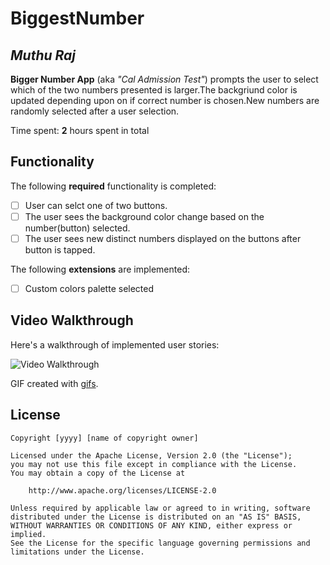# BiggestNumber 

## *Muthu Raj*

**Bigger Number App** (aka *"Cal Admission Test"*) prompts the user to select which of the two numbers presented is larger.The backgriund color is updated depending upon on if correct number is chosen.New numbers are randomly selected after a user selection.

Time spent: **2** hours spent in total

## Functionality 

The following **required** functionality is completed:

* [ ] User can selct one of two buttons.
* [ ] The user sees the background color change based on the number(button) selected.
* [ ] The user sees new distinct numbers displayed on the buttons after button is tapped.

The following **extensions** are implemented:

* [ ] Custom colors palette selected

## Video Walkthrough

Here's a walkthrough of implemented user stories:

<img src='https://j.gifs.com/Y7DVDO.gif' title='Video Walkthrough' width='' alt='Video Walkthrough' />

GIF created with [gifs](https://gifs.com/).

## License

    Copyright [yyyy] [name of copyright owner]

    Licensed under the Apache License, Version 2.0 (the "License");
    you may not use this file except in compliance with the License.
    You may obtain a copy of the License at

        http://www.apache.org/licenses/LICENSE-2.0

    Unless required by applicable law or agreed to in writing, software
    distributed under the License is distributed on an "AS IS" BASIS,
    WITHOUT WARRANTIES OR CONDITIONS OF ANY KIND, either express or implied.
    See the License for the specific language governing permissions and
    limitations under the License.
